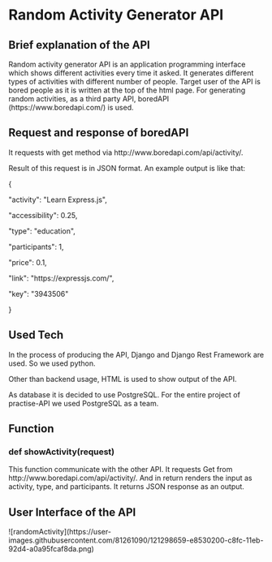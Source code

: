<h1> Random Activity Generator API </h1>
<h2>Brief explanation of the API</h2>
<p>Random activity generator API is an application programming interface which shows different activities every time it asked. It generates different types of activities with different number of people.
Target user of the API is bored people as it is written at the top of the html page. For generating random activities, as a third party API, boredAPI (https://www.boredapi.com/) is used.</p>

<h2>Request and response of boredAPI</h2>
<p>It requests with get method via http://www.boredapi.com/api/activity/.</p>
<p>Result of this request is in JSON format. An example output is like that:</p>
<p>
  {
</p>
<p>
	"activity": "Learn Express.js",</p>
<p>
	"accessibility": 0.25,</p>
<p>
	"type": "education",</p>
<p>
	"participants": 1,</p>
<p>
	"price": 0.1,</p>
<p>
	"link": "https://expressjs.com/",</p>
<p>
	"key": "3943506"</p>
<p>
} 
</p>

<h2>Used Tech</h2>
<p>In the process of producing the API, Django and Django Rest Framework are used. So we used python. </p>
<p>Other than backend usage, HTML is used to show output of the API.</p>
<p>As database it is decided to use PostgreSQL. For the entire project of practise-API we used PostgreSQL as a team. </p>

<h2>Function</h2>
<h3>def showActivity(request)</h3>
<p>This function communicate with the other API. It requests Get from http://www.boredapi.com/api/activity/. And in return renders the input as activity, type, and participants. It returns JSON response as an
  output.</p>
  
  
<h2>User Interface of the API</h2>
![randomActivity](https://user-images.githubusercontent.com/81261090/121298659-e8530200-c8fc-11eb-92d4-a0a95fcaf8da.png)


  

